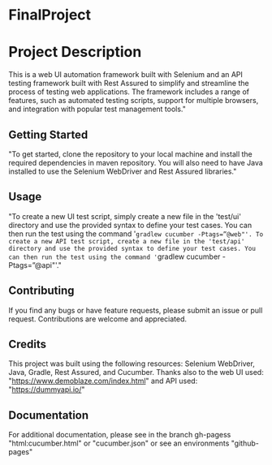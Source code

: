 # FinalProject

# Project Description
This is a web UI automation framework built with Selenium and an API testing framework built with Rest Assured to simplify and streamline the process of testing web applications. The framework includes a range of features, such as automated testing scripts, support for multiple browsers, and integration with popular test management tools."

## Getting Started
"To get started, clone the repository to your local machine and install the required dependencies in maven repository. You will also need to have Java installed to use the Selenium WebDriver and Rest Assured libraries."

## Usage
"To create a new UI test script, simply create a new file in the 'test/ui' directory and use the provided syntax to define your test cases. You can then run the test using the command '`gradlew cucumber -Ptags=”@web"'. To create a new API test script, create a new file in the 'test/api' directory and use the provided syntax to define your test cases. You can then run the test using the command '`gradlew cucumber -Ptags=”@api"'."

## Contributing
If you find any bugs or have feature requests, please submit an issue or pull request. Contributions are welcome and appreciated.

## Credits
This project was built using the following resources: Selenium WebDriver, Java, Gradle, Rest Assured, and Cucumber. 
Thanks also to the web UI used: "https://www.demoblaze.com/index.html" and API used: "https://dummyapi.io/"

## Documentation
For additional documentation, please see in the branch gh-pagess "html:cucumber.html" or "cucumber.json" or see an environments "github-pages"
